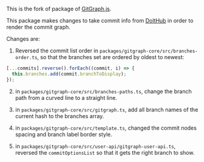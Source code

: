 This is the fork of package of [GitGraph.js](https://github.com/nicoespeon/gitgraph.js).

This package makes changes to take commit info from [DoltHub](https://wwww.dolthub.com) in order to render the commit graph.

Changes are:

1. Reversed the commit list order in `packages/gitgraph-core/src/branches-order.ts`, so that the branches set are ordered by oldest to newest:

```ts
[...commits].reverse().forEach((commit, i) => {
  this.branches.add(commit.branchToDisplay);
});
```

2. in `packages/gitgraph-core/src/branches-paths.ts`, change the branch path from a curved line to a straight line.

3. in `packages/gitgraph-core/src/gitgraph.ts`, add all branch names of the current hash to the branches array.

4. in `packages/gitgraph-core/src/template.ts`, changed the commit nodes spacing and branch label border style.

5. in `packages/gitgraph-core/src/user-api/gitgraph-user-api.ts`, reversed the `commitOptionsList` so that it gets the right branch to show.
